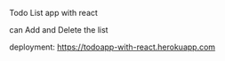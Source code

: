 Todo List app with react

can Add and Delete the list

deployment:  https://todoapp-with-react.herokuapp.com
